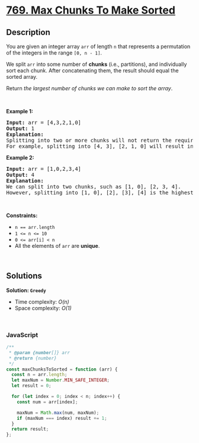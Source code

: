 # [769. Max Chunks To Make Sorted](https://leetcode.com/problems/max-chunks-to-make-sorted)

## Description

<div class="elfjS" data-track-load="description_content"><p>You are given an integer array <code>arr</code> of length <code>n</code> that represents a permutation of the integers in the range <code>[0, n - 1]</code>.</p>

<p>We split <code>arr</code> into some number of <strong>chunks</strong> (i.e., partitions), and individually sort each chunk. After concatenating them, the result should equal the sorted array.</p>

<p>Return <em>the largest number of chunks we can make to sort the array</em>.</p>

<p>&nbsp;</p>
<p><strong class="example">Example 1:</strong></p>

<pre><strong>Input:</strong> arr = [4,3,2,1,0]
<strong>Output:</strong> 1
<strong>Explanation:</strong>
Splitting into two or more chunks will not return the required result.
For example, splitting into [4, 3], [2, 1, 0] will result in [3, 4, 0, 1, 2], which isn't sorted.
</pre>

<p><strong class="example">Example 2:</strong></p>

<pre><strong>Input:</strong> arr = [1,0,2,3,4]
<strong>Output:</strong> 4
<strong>Explanation:</strong>
We can split into two chunks, such as [1, 0], [2, 3, 4].
However, splitting into [1, 0], [2], [3], [4] is the highest number of chunks possible.
</pre>

<p>&nbsp;</p>
<p><strong>Constraints:</strong></p>

<ul>
	<li><code>n == arr.length</code></li>
	<li><code>1 &lt;= n &lt;= 10</code></li>
	<li><code>0 &lt;= arr[i] &lt; n</code></li>
	<li>All the elements of <code>arr</code> are <strong>unique</strong>.</li>
</ul>
</div>

<p>&nbsp;</p>

## Solutions

**Solution: `Greedy`**

- Time complexity: <em>O(n)</em>
- Space complexity: <em>O(1)</em>

<p>&nbsp;</p>

### **JavaScript**

```js
/**
 * @param {number[]} arr
 * @return {number}
 */
const maxChunksToSorted = function (arr) {
  const n = arr.length;
  let maxNum = Number.MIN_SAFE_INTEGER;
  let result = 0;

  for (let index = 0; index < n; index++) {
    const num = arr[index];

    maxNum = Math.max(num, maxNum);
    if (maxNum === index) result += 1;
  }
  return result;
};
```
